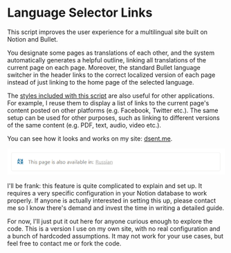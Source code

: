 # Language Selector Links

This script improves the user experience for a multilingual site built on Notion and Bullet.

You designate some pages as translations of each other, and the system automatically generates a helpful outline, linking all translations of the current page on each page. Moreover, the standard Bullet language switcher in the header links to the correct localized version of each page instead of just linking to the home page of the selected language.

The [styles included with this script](link-callouts.css) are also useful for other applications. For example, I reuse them to display a list of links to the current page's content posted on other platforms (e.g. Facebook, Twitter etc.). The same setup can be used for other purposes, such as linking to different versions of the same content (e.g. PDF, text, audio, video etc.).

You can see how it looks and works on my site: [dsent.me](https://dsent.me).

![A screenshot of the language selector outline. It shows the text "This page is also available in: Russian" and a translation icon.](lang-link-example.png)

I'll be frank: this feature is quite complicated to explain and set up. It requires a very specific configuration in your Notion database to work properly. If anyone is actually interested in setting this up, please contact me so I know there's demand and invest the time in writing a detailed guide.

For now, I'll just put it out here for anyone curious enough to explore the code. This is a version I use on my own site, with no real configuration and a bunch of hardcoded assumptions. It may not work for your use cases, but feel free to contact me or fork the code.

